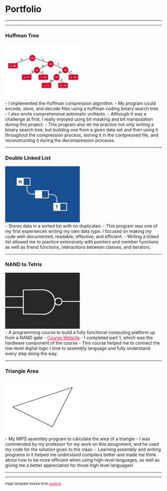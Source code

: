 # Portfolio

---

---
<!--[Double Linked List](/sample_page)
<!-- <img src="images/dummy_thumbnail.jpg?raw=true"/> -->

### Huffman Tree
<a href = "https://github.com/katiebug2001/CS_233/tree/master/HuffmanCodingStart/HuffmanCoding">
  <img src="images/HUFFMAN_TREE final.jpg" style="width:240px; height:180px"><a/>
<br>
- I implemented the Huffman compression algorithm.
- My program could encode, store, and decode files using a huffman coding binary search tree.
- I also wrote comprehensive automatic unittests.
- Although it was a challenge at first, I really enjoyed using bit masking and bit manipulation during this project. 
- This program also let me practice not only writing a binary search tree, but building one from a given data set and then using it throughout the compression process, storing it in the compressed file, and reconstructing it during the decompression processs.

 ---

### Double Linked List 

<a href="https://github.com/katiebug2001/CS_132/tree/master/linked_list_template">
  <img src="images/DLL_GRAPHIC final.jpg" style="width:240px; height:180px"></a>
<br>
- Stores data in a sorted list with no duplicates.
- This program was one of my first experiences writing my own data type. I focused on making my code well-documented, readable, effective, and efficient. 
- Writing a linked list allowed me to practice extensively with pointers and member functions as well as friend functions, interactions between classes, and iterators. 


---
 
### NAND to Tetris
<a href="https://github.com/katiebug2001/nand_to_tetris/tree/master/projects">
  <img src="images/NAND final.jpg" style="width:240px; height:180px"/><a/>
<br>
- A programming course to build a fully functional computing platform up from a NAND gate
- <a href = "https://www.nand2tetris.org/" style = "color:#E51746">Course Website</a>
- I completed part 1, which was the hardware component of the course
- This course helped me to connect the low-level digital logic I love to assembly language and fully understand every step along the way.

---
  
### Triangle Area
<a href="https://github.com/katiebug2001/CS_260/blob/master/HonsingerP4.s">
  <img src="images/TRIANGLE final.jpg" style="width:240px; height:180px"/><a/>
<br>
- My MIPS assembly program to calculate the area of a triangle
- I was commended by my professor for my work on this assignment, and he used my code for the solution given to the class. 
- Learning assembly and writing programs in it helped me understand compilers better and made me think about how to be more efficient when using high-level languages, as well as giving me a better appreciation for those high level languages!

  



  
<!--
- [Project 1 Title](http://example.com/)
- [Project 2 Title](http://example.com/)
- [Project 3 Title](http://example.com/)
- [Project 4 Title](http://example.com/)
- [Project 5 Title](http://example.com/)
-->


---


---
<p style="font-size:11px">Page template forked from <a href="https://github.com/evanca/quick-portfolio" style = "color:#E51746">evanca</a></p>
<!-- Remove above link if you don't want to attibute -->
